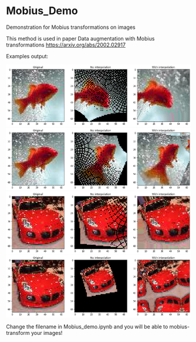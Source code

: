 # Mobius_Demo
Demonstration for Mobius transformations on images

This method is used in paper Data augmentation with Mobius transformations
https://arxiv.org/abs/2002.02917


Examples output: 

![image](example1.png)
![image](example2.png)
![image](example3.png)
![image](example4.png)

Change the filename in Mobius_demo.ipynb and you will be able to mobius-transform your images!
